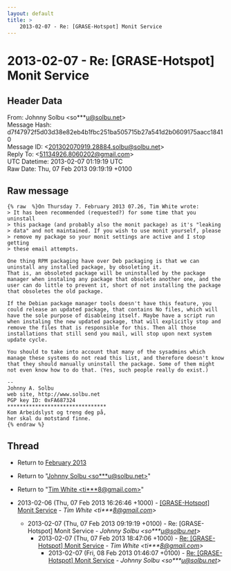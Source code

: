 ```yaml
---
layout: default
title: >
    2013-02-07 - Re: [GRASE-Hotspot] Monit Service
---
```


# 2013-02-07 - Re: [GRASE-Hotspot] Monit Service

## Header Data

From: Johnny Solbu \<so***u@solbu.net\><br>
Message Hash: d7f47972f5d03d38e82eb4b1fbc251ba505715b27a541d2b0609175aacc18410<br>
Message ID: \<201302070919.28884.solbu@solbu.net\><br>
Reply To: \<51134926.8060202@gmail.com\><br>
UTC Datetime: 2013-02-07 01:19:19 UTC<br>
Raw Date: Thu, 07 Feb 2013 09:19:19 +0100<br>

## Raw message

```
{% raw  %}On Thursday 7. February 2013 07.26, Tim White wrote:
> It has been recommended (requested?) for some time that you uninstall 
> this package (and probably also the monit package) as it's "leaking 
> data" and not maintained. If you wish to use monit yourself, please 
> remove my package so your monit settings are active and I stop getting 
> these email attempts.

One thing RPM packaging have over Deb packaging is that we can uninstall any installed package, by obsoleting it.
That is, an obsoleted package will be uninstalled by the package manager when instaling any package that obsolete another one, and the user can do little to prevent it, short of not installing the package that obsoletes the old package.

If the Debian package manager tools doesn't have this feature, you could release an updated package, that contains No files, which will have the sole purpose of disableing itself. Maybe have a script run when instaling the new updated package, that will explicitly stop and remove the files that is responsible for this. Then all those installations that still send you mail, will stop upon next system update cycle.

You should to take into account that many of the sysadmins which manage these systems do not read this list, and therefore doesn't know that they should manually uninstall the package. Some of them might not even know how to do that. (Yes, such people really do exist.)

-- 
Johnny A. Solbu
web site, http://www.solbu.net
PGP key ID: 0xFA687324
********************************
Kom Arbeidslyst og treng deg på,
her skal du motstand finne.
{% endraw %}
```

## Thread

+ Return to [February 2013](/archive/2013/02)

+ Return to "[Johnny Solbu <so***u<span>@</span>solbu.net>](/authors/so___u_at_solbu_net)"
+ Return to "[Tim White <ti***8<span>@</span>gmail.com>](/authors/ti___8_at_gmail_com)"

+ 2013-02-06 (Thu, 07 Feb 2013 16:26:46 +1000) - [[GRASE-Hotspot] Monit Service](/archive/2013/02/26e27326fdc805833a1f409238b6c49b34835f9e43aff387fe9fa5d019c4dae0) - _Tim White \<ti***8@gmail.com\>_
  + 2013-02-07 (Thu, 07 Feb 2013 09:19:19 +0100) - Re: [GRASE-Hotspot] Monit Service - _Johnny Solbu \<so***u@solbu.net\>_
    + 2013-02-07 (Thu, 07 Feb 2013 18:47:06 +1000) - [Re: [GRASE-Hotspot] Monit Service](/archive/2013/02/a3ab6f6f73aaa4e7d4790bc17aa401ccc5ae2c050dcde21bd8fe2002d1e41b6f) - _Tim White \<ti***8@gmail.com\>_
      + 2013-02-07 (Fri, 08 Feb 2013 01:46:07 +0100) - [Re: [GRASE-Hotspot] Monit Service](/archive/2013/02/0f23853dfc842eb55fc684361d57996bc92ed618beca2012733a494ffda75e12) - _Johnny Solbu \<so***u@solbu.net\>_

